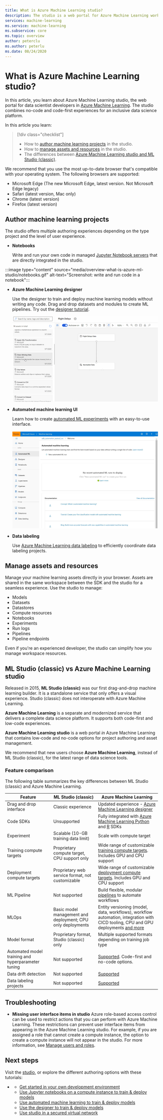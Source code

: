 ```yaml
---
title: What is Azure Machine Learning studio?
description: The studio is a web portal for Azure Machine Learning workspaces. The studio combines no-code and code-first experiences for an inclusive data science platform.
services: machine-learning
ms.service: machine-learning
ms.subservice: core
ms.topic: overview
author: peterclu
ms.author: peterlu
ms.date: 08/24/2020
---
```

 
# What is Azure Machine Learning studio?

In this article, you learn about Azure Machine Learning studio, the web portal for data scientist developers in [Azure Machine Learning](overview-what-is-azure-ml.md). The studio combines no-code and code-first experiences for an inclusive data science platform.

In this article you learn:
>[!div class="checklist"]
> - How to [author machine learning projects](#author-machine-learning-projects) in the studio.
> - How to [manage assets and resources](#manage-assets-and-resources) in the studio.
> - The differences between [Azure Machine Learning studio and ML Studio (classic)](#ml-studio-classic-vs-azure-machine-learning-studio).

We recommend that you use the most up-to-date browser that's compatible with your operating system. The following browsers are supported:
  * Microsoft Edge (The new Microsoft Edge, latest version. Not Microsoft Edge legacy)
  * Safari (latest version, Mac only)
  * Chrome (latest version)
  * Firefox (latest version)

## Author machine learning projects

The studio offers multiple authoring experiences depending on the type project and the level of user experience.

+ **Notebooks**

  Write and run your own code in managed [Jupyter Notebook servers](how-to-run-jupyter-notebooks.md) that are directly integrated in the studio. 

:::image type="content" source="media/overview-what-is-azure-ml-studio/notebooks.gif" alt-text="Screenshot: write and run code in a notebook":::

+ **Azure Machine Learning designer**

  Use the designer to train and deploy machine learning models without writing any code. Drag and drop datasets and modules to create ML pipelines. Try out the [designer tutorial](tutorial-designer-automobile-price-train-score.md).

    ![Azure Machine Learning designer example](media/concept-designer/designer-drag-and-drop.gif)

+ **Automated machine learning UI**

  Learn how to create [automated ML experiments](tutorial-first-experiment-automated-ml.md) with an easy-to-use interface. 

  [![Azure Machine Learning studio navigation pane](./media/overview-what-is-azure-ml/azure-machine-learning-automated-ml-ui.jpg)](./media/overview-what-is-azure-ml/azure-machine-learning-automated-ml-ui.jpg)

+ **Data labeling**

    Use [Azure Machine Learning data labeling](how-to-create-labeling-projects.md) to efficiently coordinate data labeling projects.

## Manage assets and resources

Manage your machine learning assets directly in your browser. Assets are shared in the same workspace between the SDK and the studio for a seamless experience. Use the studio to manage:

- Models
- Datasets
- Datastores
- Compute resources
- Notebooks
- Experiments
- Run logs
- Pipelines 
- Pipeline endpoints

Even if you're an experienced developer, the studio can simplify how you manage workspace resources.

## ML Studio (classic) vs Azure Machine Learning studio

Released in 2015, **ML Studio (classic)** was our first drag-and-drop machine learning builder. It is a standalone service that only offers a visual experience. Studio (classic) does not interoperate with Azure Machine Learning.

**Azure Machine Learning** is a separate and modernized service that delivers a complete data science platform. It supports both code-first and low-code experiences.

**Azure Machine Learning studio** is a web portal *in* Azure Machine Learning that contains low-code and no-code options for project authoring and asset management. 

We recommend that new users choose **Azure Machine Learning**, instead of ML Studio (classic), for the latest range of data science tools.

### Feature comparison

The following table summarizes the key differences between ML Studio (classic) and Azure Machine Learning.

| Feature | ML Studio (classic) | Azure Machine Learning |
|---| --- | --- |
| Drag and drop interface | Classic experience | Updated experience - [Azure Machine Learning designer](concept-designer.md)| 
| Code SDKs | Unsupported | Fully integrated with [Azure Machine Learning Python](/python/api/overview/azure/ml/) and [R](tutorial-1st-r-experiment.md) SDKs |
| Experiment | Scalable (10-GB training data limit) | Scale with compute target |
| Training compute targets | Proprietary compute target, CPU support only | Wide range of customizable [training compute targets](concept-compute-target.md#train). Includes GPU and CPU support | 
| Deployment compute targets | Proprietary web service format, not customizable | Wide range of customizable [deployment compute targets](concept-compute-target.md#deploy). Includes GPU and CPU support |
| ML Pipeline | Not supported | Build flexible, modular [pipelines](concept-ml-pipelines.md) to automate workflows |
| MLOps | Basic model management and deployment; CPU only deployments | Entity versioning (model, data, workflows), workflow automation, integration with CICD tooling, CPU and GPU deployments [and more](concept-model-management-and-deployment.md) |
| Model format | Proprietary format, Studio (classic) only | Multiple supported formats depending on training job type |
| Automated model training and hyperparameter tuning |  Not supported | [Supported](concept-automated-ml.md). Code-first and no-code options. | 
| Data drift detection | Not supported | [Supported](how-to-monitor-datasets.md) |
| Data labeling projects | Not supported | [Supported](how-to-create-labeling-projects.md) |

## Troubleshooting

* **Missing user interface items in studio** Azure role-based access control can be used to restrict actions that you can perform with Azure Machine Learning. These restrictions can prevent user interface items from appearing in the Azure Machine Learning studio. For example, if you are assigned a role that cannot create a compute instance, the option to create a compute instance will not appear in the studio. For more information, see [Manage users and roles](how-to-assign-roles.md).

## Next steps

Visit the [studio](https://ml.azure.com), or explore the different authoring options with these tutorials:  

- + [Get started in your own development environment](tutorial-1st-experiment-sdk-setup-local.md)
  + [Use Jupyter notebooks on a compute instance to train & deploy models](tutorial-1st-experiment-sdk-setup.md)
  + [Use automated machine learning to train & deploy models](tutorial-first-experiment-automated-ml.md)  
  + [Use the designer to train & deploy models](tutorial-designer-automobile-price-train-score.md)
  + [Use studio in a secured virtual network](how-to-enable-studio-virtual-network.md)